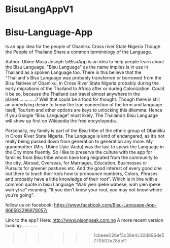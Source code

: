 # BisuLangAppV1

# Bisu-Language-App

Is an app idea for the people of Obanliku Cross river State Nigeria
Though the People of Thailand Share a common terminology of the Language.

Author: Ubine Musa Joseph
 \nBisuApp is an idea to help people learn about the Bisu Language.
"Bisu Language" as the name implies is in use in Thailand as a spoken Language too.
There is this believe that the "Thailand's Bisu Language was probably transferred or borrowed from the Bisu Natives of Obanliku, in Cross River State Nigeria probably during the early migrations of the
Thailand to Africa after or during Colonization. Could it be so, because the Thailand can travel almost anywhere in the planet…………..?
Well that could be a food for thought.
Though there is still an underlying desire to know the true connection of the term and language itself,
Tourism and other options are keys to unlocking this dilemma.
Hence if you Google “Bisu Language” most likely, The Thailand’s Bisu Language will show up first on Wikipedia the free encyclopedia.

Personally, my family is part of the Bisu tribe of the ethnic group of Obanliku in Cross River State Nigeria.
The Language is kind of endangered, as it’s not really being passed down from generation to generation any more.
My grandmother (Mrs. Ubine Uyie-Audu) was the last to speak the Language in the City more fluently.
So I like to preserve the culture with the app for families from Bisu tribe whom have long
migrated from the community to the city, Abroad, Overseas, for Marriages, Education, Businesses or Pursuits for greener pastures etc.
And the good interest of every good one out there to teach their kids how to pronounce numbers, Colors,
Phrases and probably have a little knowledge of their root".
Which is in line with a common quote in bisu Language “Wah yien ipeke wabese, wah yien ipeke wah yi se”
meaning;
“If you don’t know your root, you may not know where you’re going”.

follow us on facebook: https://www.facebook.com/Bisu-Language-App-866562296878057/                 





Link to the app? Here: http://www.pisonpeak.com.ng
A more recent version loading.............
>>>>>>> 1cbeee026ef3c38e4c30d896de5770502e28dbf1
